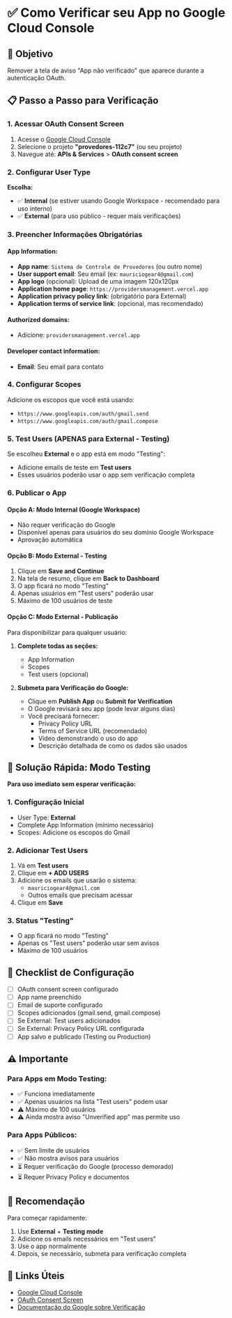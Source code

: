 # ✅ Como Verificar seu App no Google Cloud Console

## 🎯 Objetivo

Remover a tela de aviso "App não verificado" que aparece durante a autenticação OAuth.

## 📋 Passo a Passo para Verificação

### 1. Acessar OAuth Consent Screen

1. Acesse o [Google Cloud Console](https://console.cloud.google.com/)
2. Selecione o projeto **"provedores-112c7"** (ou seu projeto)
3. Navegue até: **APIs & Services** > **OAuth consent screen**

### 2. Configurar User Type

**Escolha:**
- ✅ **Internal** (se estiver usando Google Workspace - recomendado para uso interno)
- ✅ **External** (para uso público - requer mais verificações)

### 3. Preencher Informações Obrigatórias

#### **App Information:**
- **App name**: `Sistema de Controle de Provedores` (ou outro nome)
- **User support email**: Seu email (ex: `mauriciogear4@gmail.com`)
- **App logo** (opcional): Upload de uma imagem 120x120px
- **Application home page**: `https://providersmanagement.vercel.app`
- **Application privacy policy link**: (obrigatório para External)
- **Application terms of service link**: (opcional, mas recomendado)

#### **Authorized domains:**
- Adicione: `providersmanagement.vercel.app`

#### **Developer contact information:**
- **Email**: Seu email para contato

### 4. Configurar Scopes

Adicione os escopos que você está usando:
- `https://www.googleapis.com/auth/gmail.send`
- `https://www.googleapis.com/auth/gmail.compose`

### 5. Test Users (APENAS para External - Testing)

Se escolheu **External** e o app está em modo "Testing":
- Adicione emails de teste em **Test users**
- Esses usuários poderão usar o app sem verificação completa

### 6. Publicar o App

#### **Opção A: Modo Internal (Google Workspace)**
- Não requer verificação do Google
- Disponível apenas para usuários do seu domínio Google Workspace
- Aprovação automática

#### **Opção B: Modo External - Testing**
1. Clique em **Save and Continue**
2. Na tela de resumo, clique em **Back to Dashboard**
3. O app ficará no modo "Testing"
4. Apenas usuários em "Test users" poderão usar
5. Máximo de 100 usuários de teste

#### **Opção C: Modo External - Publicação**
Para disponibilizar para qualquer usuário:

1. **Complete todas as seções:**
   - App Information
   - Scopes
   - Test users (opcional)

2. **Submeta para Verificação do Google:**
   - Clique em **Publish App** ou **Submit for Verification**
   - O Google revisará seu app (pode levar alguns dias)
   - Você precisará fornecer:
     - Privacy Policy URL
     - Terms of Service URL (recomendado)
     - Vídeo demonstrando o uso do app
     - Descrição detalhada de como os dados são usados

## 🔧 Solução Rápida: Modo Testing

**Para uso imediato sem esperar verificação:**

### 1. Configuração Inicial
- User Type: **External**
- Complete App Information (mínimo necessário)
- Scopes: Adicione os escopos do Gmail

### 2. Adicionar Test Users
1. Vá em **Test users**
2. Clique em **+ ADD USERS**
3. Adicione os emails que usarão o sistema:
   - `mauriciogear4@gmail.com`
   - Outros emails que precisam acessar
4. Clique em **Save**

### 3. Status "Testing"
- O app ficará no modo "Testing"
- Apenas os "Test users" poderão usar sem avisos
- Máximo de 100 usuários

## 📝 Checklist de Configuração

- [ ] OAuth consent screen configurado
- [ ] App name preenchido
- [ ] Email de suporte configurado
- [ ] Scopes adicionados (gmail.send, gmail.compose)
- [ ] Se External: Test users adicionados
- [ ] Se External: Privacy Policy URL configurada
- [ ] App salvo e publicado (Testing ou Production)

## ⚠️ Importante

### Para Apps em Modo Testing:
- ✅ Funciona imediatamente
- ✅ Apenas usuários na lista "Test users" podem usar
- ⚠️ Máximo de 100 usuários
- ⚠️ Ainda mostra aviso "Unverified app" mas permite uso

### Para Apps Públicos:
- ✅ Sem limite de usuários
- ✅ Não mostra avisos para usuários
- ⏳ Requer verificação do Google (processo demorado)
- ⏳ Requer Privacy Policy e documentos

## 🚀 Recomendação

Para começar rapidamente:
1. Use **External** + **Testing mode**
2. Adicione os emails necessários em "Test users"
3. Use o app normalmente
4. Depois, se necessário, submeta para verificação completa

## 🔗 Links Úteis

- [Google Cloud Console](https://console.cloud.google.com/)
- [OAuth Consent Screen](https://console.cloud.google.com/apis/credentials/consent)
- [Documentação do Google sobre Verificação](https://support.google.com/cloud/answer/9110914)

